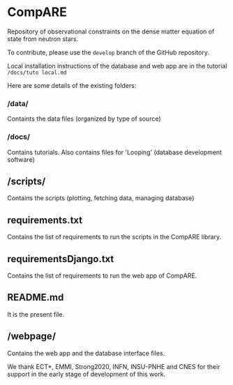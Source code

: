 # CompARE

Repository of observational constraints on the dense matter equation of state from neutron stars.

To contribute, please use the `develop` branch of the GitHub repository.

Local installation instructions of the database and web app are in the tutorial `/docs/tuto local.md`

[//]: # (We recommend the developer to work on a local version of CompARE.)

[//]: # (To do so, simply run:)

[//]: # ($ bash install.sh)

[//]: # (It creates a local copy of CompARE in the folder $HOME/mylib with the following files and folders:)

Here are some details of the existing folders:

### /data/

Containts the data files (organized by type of source)

### /docs/

Contains tutorials. Also contains files for 'Looping' (database development software)

## /scripts/

Contains the scripts (plotting, fetching data, managing database)

## requirements.txt

Contains the list of requirements to run the scripts in the CompARE library.

## requirementsDjango.txt

Contains the list of requirements to run the web app of CompARE.

## README.md

It is the present file.

## /webpage/

Contains the web app and the database interface files.



We thank ECT*, EMMI, Strong2020, INFN, INSU-PNHE and CNES for their support in the early stage of development of this work.
